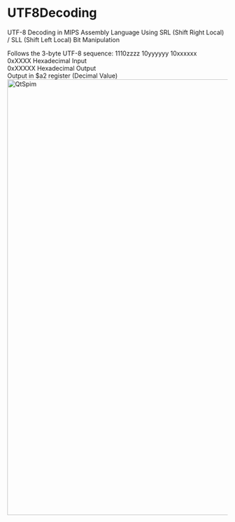 # UTF8Decoding
UTF-8 Decoding in MIPS Assembly Language Using SRL (Shift Right Local) / SLL (Shift Left Local) Bit Manipulation

Follows the 3-byte UTF-8 sequence: 1110zzzz 10yyyyyy 10xxxxxx  
0xXXXX Hexadecimal Input  
0xXXXXX Hexadecimal Output  
Output in $a2 register (Decimal Value)
<img width="995" alt="QtSpim" src="https://github.com/SamChenYu/UTF-8Decoding/assets/150127006/adc3bde1-2a5f-4bf6-a8be-9f8044708e7b">
